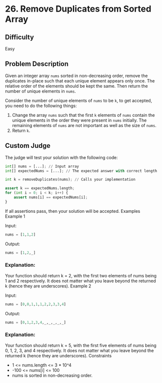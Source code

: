 # 26. Remove Duplicates from Sorted Array

## Difficulty

Easy

## Problem Description

Given an integer array `nums` sorted in non-decreasing order, remove the duplicates in-place such that each unique element appears only once. The relative order of the elements should be kept the same. Then return the number of unique elements in `nums`.

Consider the number of unique elements of `nums` to be `k`, to get accepted, you need to do the following things:

1. Change the array `nums` such that the first `k` elements of `nums` contain the unique elements in the order they were present in `nums` initially. The remaining elements of `nums` are not important as well as the size of `nums`.
2. Return `k`.

## Custom Judge

The judge will test your solution with the following code:

```python
int[] nums = [...]; // Input array
int[] expectedNums = [...]; // The expected answer with correct length

int k = removeDuplicates(nums); // Calls your implementation

assert k == expectedNums.length;
for (int i = 0; i < k; i++) {
    assert nums[i] == expectedNums[i];
}
```

If all assertions pass, then your solution will be accepted.
Examples
Example 1

Input:

```python
nums = [1,1,2]
```

Output:

```python
nums = [1,2,_]
```

### Explanation:

Your function should return k = 2, with the first two elements of nums being 1 and 2 respectively. It does not matter what you leave beyond the returned k (hence they are underscores).
Example 2

Input:

```python
nums = [0,0,1,1,1,2,2,3,3,4]
```

Output:

```python
nums = [0,1,2,3,4,_,_,_,_,_]
```

### Explanation:

Your function should return k = 5, with the first five elements of nums being 0, 1, 2, 3, and 4 respectively. It does not matter what you leave beyond the returned k (hence they are underscores).
Constraints

- 1 <= nums.length <= 3 \* 10^4
- -100 <= nums[i] <= 100
- nums is sorted in non-decreasing order.
